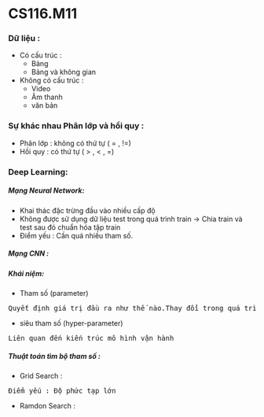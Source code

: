 # CS116.M11
### Dữ liệu : 
* Có cấu trúc :    
    + Bảng
    + Bảng và không gian
* Không có cấu trúc :
    + Video
    + Âm thanh
    + văn bản
### Sự khác nhau Phân lớp và hồi quy :
* Phân lớp : không có thứ tự ( = , !=)
* Hồi quy : có thứ tự ( > , < , =)
### Deep Learning:
##### Mạng Neural Network:
* Khai thác đặc trừng đầu vào nhiều cấp độ
* Không được sử dụng dữ liệu test trong quá trình train
-> Chia train và test sau đó chuẩn hóa tập train
* Điểm yếu : Cần quá nhiều tham số.
##### Mạng CNN :
##### Khái niệm:
* Tham số (parameter)
<pre>Quyết định giá trị đầu ra như thế nào.Thay đổi trong quá trình huấn luyện</pre>
* siêu tham số (hyper-parameter)
<pre>Liên quan đến kiến trúc mô hình vận hành</pre>
##### Thuật toán tìm bộ tham số :
* Grid Search : 
<pre>Điểm yếu : Độ phức tạp lớn</pre>
* Ramdon Search :

